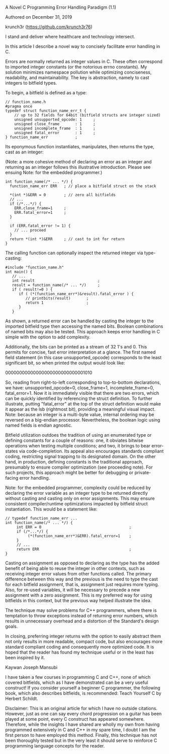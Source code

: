 A Novel C Programming Error Handling Paradigm (1.1)

Authored on December 31, 2019

krunch3r (https://github.com/krunch3r76)

I stand and deliver where healthcare and technology intersect.

In this article I describe a novel way to concisely facilitate error handling in C.

Errors are normally returned as integer values in C. These often correspond to imported integer constants (or the notorious errno constants). My solution minimizes namespace pollution while optimizing conciseness, readability, and maintainability. The key is abstraction, namely to cast integers to bitfield types.

To begin, a bitfield is defined as a type:
```
// function_name.h
#pragma once
typedef struct function_name_err_t {
    // up to 32 fields for 64bit (bitfield structs are integer sized)
    unsigned unsupported_opcode: 1     ;
    unsigned close_frame       : 1     ;
    unsigned incomplete_frame  : 1     ;
    unsigned fatal_error       : 1     ;
} function_name_err            ;
```
Its eponymous function instantiates, manipulates, then returns the type, cast as an integer:

(Note: a more cohesive method of declaring an error as an integer and returning as an integer follows this illustrative introduction. Please see ensuing Note: for the embedded programmer.)

```
int function_name(/* ... */) {
  function_name_err ERR   ; // place a bitfield struct on the stack
  
  *(int *)&ERR = 0        ; // zero all bitfields
  // ...
  if (/*...*/) {
    ERR.close_frame=1     ;
    ERR.fatal_error=1     ;
  }
              
  if (ERR.fatal_error != 1) {
    // ... proceed
  }
  return *(int *)&ERR     ; // cast to int for return       
}
```
The calling function can optionally inspect the returned integer via type-casting:

```
#include "function_name.h"
int main() {
   // ...
   int result                            ;
   result = function_name(/* ... */)     ;
   if ( result!=0 ) {
      if ( (*(function_name_err*)&result).fatal_error ) {
         // printbits(result)       ;
         return 1                   ;
      } 
   }
```

As shown, a returned error can be handled by casting the integer to the imported bitfield type then accessing the named bits. Boolean combinations of named bits may also be tested. This approach keeps error handling in C simple with the option to add complexity.

Additionally, the bits can be printed as a stream of 32 1's and 0. This permits for concise, fast error interpretation at a glance. The first named field statement (in this case unsupported_opcode) corresponds to the least significant bit, so when printed the output would look like:

00000000000000000000000000001010

So, reading from right-to-left corresponding to top-to-bottom declarations, we have: unsupported_opcode=0, close_frame=1, incomplete_frame=0, fatal_error=1. Now it is immediately visible that there are two errors, which can be quickly identified by referencing the struct definition. To further illustrate, putting "fatal_error" at the top of the struct definition would make it appear as the lsb (rightmost bit), providing a meaningful visual impact. Note: because an integer is a multi-byte value, internal ordering may be reversed on a big-endian processor. Nevertheless, the boolean logic using named fields is endian agnostic.

Bitfield utilization outdoes the tradition of using an enumerated type or defining constants for a couple of reasons: one, it obviates bitwise operations when testing multiple conditions; and two, it brings to bear error-states via code-completion. Its appeal also encourages standards compliant coding, restricting signal trapping to its designated domain. On the other hand, in production, defining constants is the traditional approach, presumably to ensure compiler optimization (see proceeding note). For such projects, this approach might be better for debugging or private-facing error handling.

Note: for the embedded programmer, complexity could be reduced by declaring the error variable as an integer type to be returned directly without casting and casting only on error assignments. This may ensure consistent compiler/runtime optimizations impacted by bitfield struct instantiation. This would be a statement like:

```
// typedef function_name_err ...
int function_name(/* ... */) {
     int ERR = 0                                       ;
     if (/*...*/) {
          (*(function_name_err*)&ERR).fatal_error=1    ;
     }
     // ...
     return ERR                                        ;
}
```

Casting on assignment as opposed to declaring as the type has the added benefit of being able to reuse the integer in other contexts, such as receiving integer error values from other functions called. The primary difference between this way and the previous is the need to type the cast for each bitfield assignment, that is, assignment just requires more typing. Also, for re-used variables, it will be necessary to precede a new assignment with a zero assignment. This is my preferred way for using bitfields in this context, but the previous way helped illustrate the idea.

The technique may solve problems for C++ programmers, where there is temptation to throw exceptions instead of returning error numbers, which results in unnecessary overhead and a distortion of the Standard's design goals.

In closing, preferring integer returns with the option to easily abstract them not only results in more readable, compact code, but also encourages more standard compliant coding and consequently more optimized code. It is hoped that the reader has found my technique useful or in the least has been inspired by it.



Kaywan Joseph Mansubi



I have taken a few courses in programming C and C++, none of which covered bitfields, which as I have demonstrated can be a very useful construct! If you consider yourself a beginner C programmer, the following book, which also describes bitfields, is recommended: Teach Yourself C by Herbert Schildt.

Disclaimer: This is an original article for which I have no outside citations. However, just as one can say every chord progression on a guitar has been played at some point, every C construct has appeared somewhere. Therefore, while the insights I have shared are wholly my own from having programmed extensively in C and C++ in my spare time, I doubt I am the first person to have employed this method. Finally, this technique has not been thoroughly tested but in the very least it should serve to reinforce C programming language concepts for the reader.
